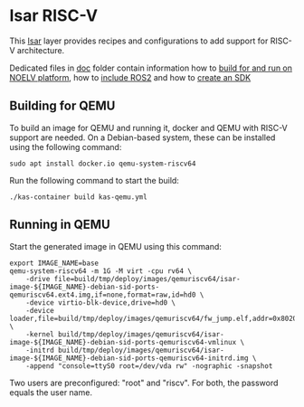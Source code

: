 # Isar RISC-V

This [Isar](https://github.com/ilbers/isar) layer provides recipes and configurations to add support for RISC-V architecture.

Dedicated files in [doc](doc) folder contain information how to [build for and run on NOELV platform](doc/NOELV.md), how to [include ROS2](doc/ROS2.md) and how to [create an SDK](doc/SDK.md)

## Building for QEMU

To build an image for QEMU and running it, docker and QEMU with RISC-V support are needed. On a Debian-based system, these can be installed using the following command:

    sudo apt install docker.io qemu-system-riscv64

Run the following command to start the build:

    ./kas-container build kas-qemu.yml

## Running in QEMU

Start the generated image in QEMU using this command:

    export IMAGE_NAME=base
    qemu-system-riscv64 -m 1G -M virt -cpu rv64 \
        -drive file=build/tmp/deploy/images/qemuriscv64/isar-image-${IMAGE_NAME}-debian-sid-ports-qemuriscv64.ext4.img,if=none,format=raw,id=hd0 \
        -device virtio-blk-device,drive=hd0 \
        -device loader,file=build/tmp/deploy/images/qemuriscv64/fw_jump.elf,addr=0x80200000 \
        -kernel build/tmp/deploy/images/qemuriscv64/isar-image-${IMAGE_NAME}-debian-sid-ports-qemuriscv64-vmlinux \
        -initrd build/tmp/deploy/images/qemuriscv64/isar-image-${IMAGE_NAME}-debian-sid-ports-qemuriscv64-initrd.img \
        -append "console=ttyS0 root=/dev/vda rw" -nographic -snapshot

Two users are preconfigured: "root" and "riscv". For both, the password equals the user name.
